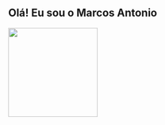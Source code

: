 ## Olá! Eu sou o Marcos Antonio 
<div>
  <a href="https://github.com/MarcosAGoncalves">
  <img height="180em" src="https://github-readme-stats.vercel.app/api/top-langs/?username=MarcosAGoncalves&theme=dark&card_width=320"/>
</div>
   
